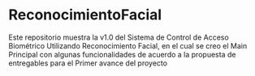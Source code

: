# ReconocimientoFacial
Este repositorio muestra la v1.0 del Sistema de Control de Acceso Biométrico Utilizando Reconocimiento Facial, en el cual se creo el Main Principal con algunas funcionalidades de acuerdo a la propuesta de entregables para el Primer avance del proyecto
